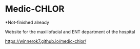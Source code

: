 # Medic-CHLOR

*Not-finished already

Website for the maxillofacial and ENT department of the hospital  

https://winnerok7.github.io/medic-chlor/

